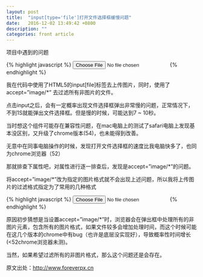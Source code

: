 ```yaml
---
layout: post
title:  "input[type='file']打开文件选择框缓慢问题"
date:   2016-12-02 13:49:42 +0800
description: ""
categories: front article
---
```


项目中遇到的问题

{% highlight javascript %}
<input type="file" name="file" accept="image/*">
{% endhighlight %}

我在代码中使用了HTML5的input[file]标签去上传图片，同时，使用了 accept=”image/*” 去过滤所有非图片的文件。

点击input之后，会有一定概率出现文件选择框弹出非常慢的问题，正常情况下，不到1S就能弹出文件选择框。但是慢的时候，可能达到7 ~ 10秒。


当时想这个组件可能存在兼容性问题，在mac电脑上的测试了safari电脑上发现基本没区别，又升级了chrome版本(54)，也未能得到改善。

无意中在同事电脑操作的时候，发现打开文件选择框的速度比我电脑快多了，也同为chrome浏览器（52）

那就排查下属性吧，对属性进行逐一排查后，发现是accept=”image/*”的问题。


将accept=”image/*”改为指定的图片格式就不会出现上述问题，所以我将上传图片的过滤格式指定为了常用的几种格式

{% highlight javascript %}
<input type="file" name="file"  accept="image/jpg,image/jpeg,image/png">
{% endhighlight %}

原因初步猜想是当设置accept=”image/*”时，浏览器会在弹出框中处理所有的非图片元素，包含所有的图片格式，如果文件较多会增加处理时间，而这个时候可能在这几个版本的chrome中有bug（也许是底层没实现好），导致概率性时间增长(<52chrome浏览器未测)。

当然，如果希望过滤所有的非图片格式，那么这个问题还是会存在。


原文出处：http://www.foreverpx.cn




